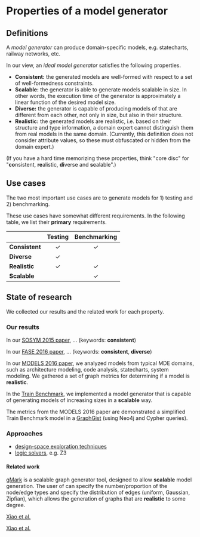 # Properties of a model generator

## Definitions

A _model generator_ can produce domain-specific models, e.g. statecharts, railway networks, etc.

In our view, an _ideal model generator_ satisfies the following properties.

* **Consistent:** the generated models are well-formed with respect to a set of well-formedness constraints.
* **Scalable:** the generator is able to generate models scalable in size. In other words, the execution time of the generator is approximately a linear function of the desired model size.
* **Diverse:** the generator is capable of producing models of that are different from each other, not only in size, but also in their structure.
* **Realistic:** the generated models are realistic, i.e. based on their structure and type information, a domain expert cannot distinguish them from real models in the same domain. (Currently, this definition does not consider attribute values, so these must obfuscated or hidden from the domain expert.)

(If you have a hard time memorizing these properties, think "core disc" for "**co**nsistent, **re**alistic, **di**verse and **sc**alable".)

## Use cases

The two most important use cases are to generate models for 1) testing and 2) benchmarking.

These use cases have somewhat different requirements. In the following table, we list their **primary** requirements.

|                | Testing | Benchmarking |
| -------------- | :-----: | :----------: |
| **Consistent** | ✓       | ✓            |
| **Diverse**    | ✓       |              |
| **Realistic**  | ✓       | ✓            |
| **Scalable**   |         | ✓            |

## State of research

We collected our results and the related work for each property.

### Our results

In our [SOSYM 2015 paper](https://inf.mit.bme.hu/research/publications/formal-validation-domain-specific-languages-derived-features-and-well-formedne), ... (keywords: **consistent**)

In our [FASE 2016 paper](https://inf.mit.bme.hu/research/publications/iterative-and-incremental-model-generation-logic-solvers), ... (keywords: **consistent**, **diverse**)

In our [MODELS 2016 paper](https://inf.mit.bme.hu/research/publications/towards-characterization-realistic-models-evaluation-multidisciplinary-graph-m), we analyzed models from typical MDE domains, such as architecture modeling, code analysis, statecharts, system modeling. We gathered a set of graph metrics for determining if a model is **realistic**.

In the [Train Benchmark](https://github.com/FTSRG/trainbenchmark), we implemented a model generator that is capable of generating models of increasing sizes in a **scalable** way.

The metrics from the MODELS 2016 paper are demonstrated a simplified Train Benchmark model in a [GraphGist](http://portal.graphgist.org/graph_gists/1b9df3bc-5b01-47d3-8c37-ddff30c5c08d) (using Neo4j and Cypher queries).

### Approaches

* [design-space exploration techniques](https://inf.mit.bme.hu/research/publications/model-driven-framework-guided-design-space-exploration-1)
* [logic solvers](), e.g. Z3

#### Related work

[gMark](https://arxiv.org/abs/1511.08386) is a scalable graph generator tool, designed to allow **scalable** model generation. The user of can specify the number/proportion of the node/edge types and specify the distribution of edges (uniform, Gaussian, Zipfian), which allows the generation of graphs that are **realistic** to some degree.

[Xiao et al.](http://ieeexplore.ieee.org/document/7541886/)

[Xiao et al.](https://www.computer.org/csdl/proceedings/compsac/2014/3575/00/3575a011.pdf)
